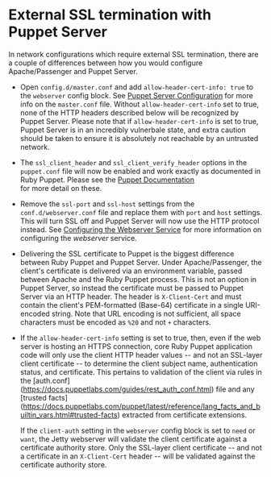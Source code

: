 External SSL termination with Puppet Server
====

In network configurations which require external SSL termination, there are a 
couple of differences between how you would configure Apache/Passenger and 
Puppet Server. 

  * Open `config.d/master.conf` and add  `allow-header-cert-info: true` to the 
    `webserver` config block. See [Puppet Server Configuration](./configuration.markdown) 
    for more info on the `master.conf` file. Without `allow-header-cert-info` set 
    to true, none of the HTTP headers described below will be recognized by 
    Puppet Server. Please note that if `allow-header-cert-info` is set to true, 
    Puppet Server is in an incredibly vulnerbale state, and extra caution should
    be taken to ensure it is absolutely not reachable by an untrusted network.

  * The `ssl_client_header` and `ssl_client_verify_header` options in the 
    `puppet.conf` file will now be enabled and work exactly as documented in
    Ruby Puppet. Please see the [Puppet Documentation](https://docs.puppetlabs.com/references/3.7.latest/configuration.html#sslclientheader)     
    for more detail on these. 
 
  * Remove the `ssl-port` and `ssl-host` settings from the
    `conf.d/webserver.conf` file and replace them with `port` and `host`
    settings. This will turn SSL off and Puppet Server will now use the HTTP
    protocol instead. See [Configuring the Webserver Service](https://github.com/puppetlabs/trapperkeeper-webserver-jetty9/blob/master/doc/jetty-config.md)
    for more information on configuring the _webserver_ service.
    
  * Delivering the SSL certificate to Puppet is the biggest difference between
    Ruby Puppet and Puppet Server. Under Apache/Passenger, the client's
    certificate is delivered via an environment variable, passed between 
    Apache and the Ruby Puppet process. This is not an option in Puppet Server,
    so instead the certificate must be passed to Puppet Server via an HTTP
    header. The header is `X-Client-Cert` and must contain the client's 
    PEM-formatted (Base-64) certificate in a single URI-encoded string. Note 
    that URL encoding is not sufficient, all space characters must be encoded as 
    `%20` and not `+` characters. 
    
  * If the `allow-header-cert-info` setting is set to true, then, even if the
    web server is hosting an HTTPS connection, core Ruby Puppet application code
    will only use the client HTTP header values -- and not an SSL-layer client
    certificate -- to determine the client subject name, authentication status,
    and certificate.  This pertains to validation of the client via rules in
    the [auth.conf]
    (https://docs.puppetlabs.com/guides/rest_auth_conf.html) file and any
    [trusted facts]
    (https://docs.puppetlabs.com/puppet/latest/reference/lang_facts_and_builtin_vars.html#trusted-facts)
    extracted from certificate extensions.

    If the `client-auth` setting in the `webserver`
    config block is set to `need` or `want`, the Jetty webserver will validate
    the client certificate against a certificate authority store.  Only the
    SSL-layer client certificate -- and not a certificate in an `X-Client-Cert`
    header -- will be validated against the certificate authority store.
    